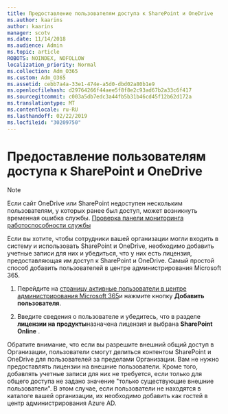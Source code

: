```yaml
---
title: Предоставление пользователям доступа к SharePoint и OneDrive
ms.author: kaarins
author: kaarins
manager: scotv
ms.date: 11/14/2018
ms.audience: Admin
ms.topic: article
ROBOTS: NOINDEX, NOFOLLOW
localization_priority: Normal
ms.collection: Adm_O365
ms.custom: Adm_O365
ms.assetid: cebb7a4a-33e1-474e-a5d0-dbd02a80b1e9
ms.openlocfilehash: d29764266f44aee5f8f8e2c93ad67b2a33c6f417
ms.sourcegitcommit: c003a5db7edc3a44fb5b31b46cd45f12b62d172a
ms.translationtype: MT
ms.contentlocale: ru-RU
ms.lasthandoff: 02/22/2019
ms.locfileid: "30209750"
---
```

# <a name="give-users-access-to-sharepoint-and-onedrive"></a>Предоставление пользователям доступа к SharePoint и OneDrive

> [!NOTE]
> Если сайт OneDrive или SharePoint недоступен нескольким пользователям, у которых ранее был доступ, может возникнуть временная ошибка службы. [Проверка панели мониторинга работоспособности службы](https://portal.office.com/adminportal/home#/servicehealth)
  
Если вы хотите, чтобы сотрудники вашей организации могли входить в систему и использовать SharePoint и OneDrive, необходимо добавить учетные записи для них и убедиться, что у них есть лицензия, предоставляющая им доступ к SharePoint и OneDrive. Самый простой способ добавить пользователей в центре администрирования Microsoft 365.
  
1. Перейдите на [страницу активные пользователи в центре администрирования Microsoft 365](https://portal.office.com/adminportal/home#/users)и нажмите кнопку **Добавить пользователя**.
    
2. Введите сведения о пользователе и убедитесь, что в разделе **лицензии на продукты**назначена лицензия и выбрана **SharePoint Online** . 
    
Обратите внимание, что если вы разрешите внешний общий доступ в Организации, пользователи смогут делиться контентом SharePoint и OneDrive для пользователей за пределами Организации. Вам не нужно предоставлять лицензии на внешние пользователи. Кроме того, добавлять учетные записи для них не требуется, если только для общего доступа не задано значение "только существующие внешние пользователи". В этом случае, если пользователи не находятся в каталоге вашей организации, их необходимо добавить как гостей в центр администрирования Azure AD.
  


